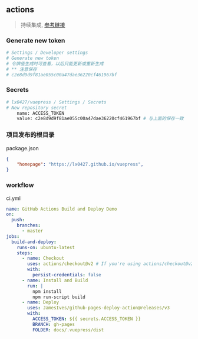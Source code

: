 ## actions

> 持续集成, [参考链接](http://www.ruanyifeng.com/blog/2019/09/getting-started-with-github-actions.html)

### Generate new token

```bash
# Settings / Developer settings
# Generate new token
# 令牌值生成时可查看，以后只能更新或重新生成
# ** 注意保存
# c2e8d9d9f81ae055c00a47dae36220cf461967bf
```

### Secrets

```bash
# lx0427/vuepress / Settings / Secrets
# New repository secret
	name: ACCESS_TOKEN
	value: c2e8d9d9f81ae055c00a47dae36220cf461967bf # 与上面的保存一致
```

### 项目发布的根目录

package.json

```json
{
    "homepage": "https://lx0427.github.io/vuepress",
}
```

### workflow

ci.yml

```yml
name: GitHub Actions Build and Deploy Demo
on:
  push:
    branches:
      - master
jobs:
  build-and-deploy:
    runs-on: ubuntu-latest
    steps:
      - name: Checkout
        uses: actions/checkout@v2 # If you're using actions/checkout@v2 you must set persist-credentials to false in most cases for the deployment to work correctly.
        with:
          persist-credentials: false
      - name: Install and Build
        run: |
          npm install
          npm run-script build
      - name: Deploy
        uses: JamesIves/github-pages-deploy-action@releases/v3
        with:
          ACCESS_TOKEN: ${{ secrets.ACCESS_TOKEN }}
          BRANCH: gh-pages
          FOLDER: docs/.vuepress/dist
```

